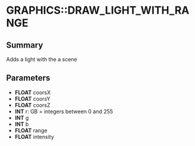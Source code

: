 # GRAPHICS::DRAW_LIGHT_WITH_RANGE

## Summary
Adds a light with the a scene

## Parameters
* **FLOAT** coorsX
* **FLOAT** coorsY
* **FLOAT** coorsZ
* **INT** r: GB = integers between 0 and 255
* **INT** g
* **INT** b
* **FLOAT** range
* **FLOAT** intensity